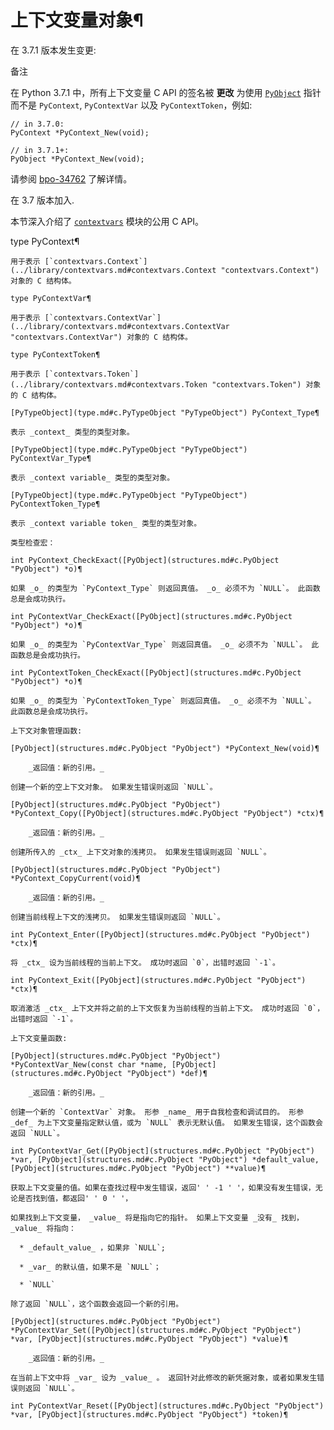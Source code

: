 # 上下文变量对象¶

在 3.7.1 版本发生变更:

备注

在 Python 3.7.1 中，所有上下文变量 C API 的签名被 **更改** 为使用 [`PyObject`](structures.md#c.PyObject "PyObject") 指针而不是 `PyContext`, `PyContextVar` 以及 `PyContextToken`，例如:

    
    
~~~
// in 3.7.0:
PyContext *PyContext_New(void);

// in 3.7.1+:
PyObject *PyContext_New(void);
~~~

请参阅 [bpo-34762](https://bugs.python.org/issue?@action=redirect&bpo=34762) 了解详情。

在 3.7 版本加入.

本节深入介绍了 [`contextvars`](3.标准库/contextvars.md#module-contextvars "contextvars: Context Variables") 模块的公用 C API。

type PyContext¶  

    

~~~
用于表示 [`contextvars.Context`](../library/contextvars.md#contextvars.Context "contextvars.Context") 对象的 C 结构体。

type PyContextVar¶  
~~~
    

~~~
用于表示 [`contextvars.ContextVar`](../library/contextvars.md#contextvars.ContextVar "contextvars.ContextVar") 对象的 C 结构体。

type PyContextToken¶  
~~~
    

~~~
用于表示 [`contextvars.Token`](../library/contextvars.md#contextvars.Token "contextvars.Token") 对象的 C 结构体。

[PyTypeObject](type.md#c.PyTypeObject "PyTypeObject") PyContext_Type¶  
~~~
    

~~~
表示 _context_ 类型的类型对象。

[PyTypeObject](type.md#c.PyTypeObject "PyTypeObject") PyContextVar_Type¶  
~~~
    

~~~
表示 _context variable_ 类型的类型对象。

[PyTypeObject](type.md#c.PyTypeObject "PyTypeObject") PyContextToken_Type¶  
~~~
    

~~~
表示 _context variable token_ 类型的类型对象。

类型检查宏：

int PyContext_CheckExact([PyObject](structures.md#c.PyObject "PyObject") *o)¶  
~~~
    

~~~
如果 _o_ 的类型为 `PyContext_Type` 则返回真值。 _o_ 必须不为 `NULL`。 此函数总是会成功执行。

int PyContextVar_CheckExact([PyObject](structures.md#c.PyObject "PyObject") *o)¶  
~~~
    

~~~
如果 _o_ 的类型为 `PyContextVar_Type` 则返回真值。 _o_ 必须不为 `NULL`。 此函数总是会成功执行。

int PyContextToken_CheckExact([PyObject](structures.md#c.PyObject "PyObject") *o)¶  
~~~
    

~~~
如果 _o_ 的类型为 `PyContextToken_Type` 则返回真值。 _o_ 必须不为 `NULL`。 此函数总是会成功执行。

上下文对象管理函数:

[PyObject](structures.md#c.PyObject "PyObject") *PyContext_New(void)¶  

    _返回值：新的引用。_

创建一个新的空上下文对象。 如果发生错误则返回 `NULL`。

[PyObject](structures.md#c.PyObject "PyObject") *PyContext_Copy([PyObject](structures.md#c.PyObject "PyObject") *ctx)¶  

    _返回值：新的引用。_

创建所传入的 _ctx_ 上下文对象的浅拷贝。 如果发生错误则返回 `NULL`。

[PyObject](structures.md#c.PyObject "PyObject") *PyContext_CopyCurrent(void)¶  

    _返回值：新的引用。_

创建当前线程上下文的浅拷贝。 如果发生错误则返回 `NULL`。

int PyContext_Enter([PyObject](structures.md#c.PyObject "PyObject") *ctx)¶  
~~~
    

~~~
将 _ctx_ 设为当前线程的当前上下文。 成功时返回 `0`，出错时返回 `-1`。

int PyContext_Exit([PyObject](structures.md#c.PyObject "PyObject") *ctx)¶  
~~~
    

~~~
取消激活 _ctx_ 上下文并将之前的上下文恢复为当前线程的当前上下文。 成功时返回 `0`，出错时返回 `-1`。

上下文变量函数:

[PyObject](structures.md#c.PyObject "PyObject") *PyContextVar_New(const char *name, [PyObject](structures.md#c.PyObject "PyObject") *def)¶  

    _返回值：新的引用。_

创建一个新的 `ContextVar` 对象。 形参 _name_ 用于自我检查和调试目的。 形参 _def_ 为上下文变量指定默认值，或为 `NULL` 表示无默认值。 如果发生错误，这个函数会返回 `NULL`。

int PyContextVar_Get([PyObject](structures.md#c.PyObject "PyObject") *var, [PyObject](structures.md#c.PyObject "PyObject") *default_value, [PyObject](structures.md#c.PyObject "PyObject") **value)¶  
~~~
    

~~~
获取上下文变量的值。如果在查找过程中发生错误，返回' ' -1 ' '，如果没有发生错误，无论是否找到值，都返回' ' 0 ' '，

如果找到上下文变量， _value_ 将是指向它的指针。 如果上下文变量 _没有_ 找到， _value_ 将指向：

  * _default_value_ ，如果非 `NULL`;

  * _var_ 的默认值，如果不是 `NULL`；

  * `NULL`

除了返回 `NULL`，这个函数会返回一个新的引用。

[PyObject](structures.md#c.PyObject "PyObject") *PyContextVar_Set([PyObject](structures.md#c.PyObject "PyObject") *var, [PyObject](structures.md#c.PyObject "PyObject") *value)¶  

    _返回值：新的引用。_

在当前上下文中将 _var_ 设为 _value_ 。 返回针对此修改的新凭据对象，或者如果发生错误则返回 `NULL`。

int PyContextVar_Reset([PyObject](structures.md#c.PyObject "PyObject") *var, [PyObject](structures.md#c.PyObject "PyObject") *token)¶  
~~~
    

~~~
